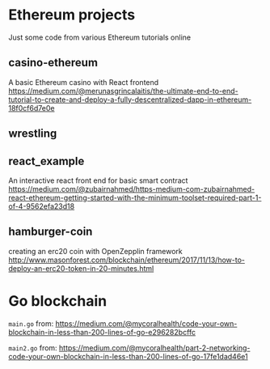 # Ethereum projects
Just some code from various Ethereum tutorials online

## casino-ethereum
A basic Ethereum casino with React frontend
https://medium.com/@merunasgrincalaitis/the-ultimate-end-to-end-tutorial-to-create-and-deploy-a-fully-descentralized-dapp-in-ethereum-18f0cf6d7e0e

## wrestling

## react_example
An interactive react front end for basic smart contract
https://medium.com/@zubairnahmed/https-medium-com-zubairnahmed-react-ethereum-getting-started-with-the-minimum-toolset-required-part-1-of-4-9562efa23d18

## hamburger-coin
creating an erc20 coin with OpenZepplin framework
http://www.masonforest.com/blockchain/ethereum/2017/11/13/how-to-deploy-an-erc20-token-in-20-minutes.html

# Go blockchain
`main.go` from: https://medium.com/@mycoralhealth/code-your-own-blockchain-in-less-than-200-lines-of-go-e296282bcffc

`main2.go` from: https://medium.com/@mycoralhealth/part-2-networking-code-your-own-blockchain-in-less-than-200-lines-of-go-17fe1dad46e1
